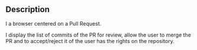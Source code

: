 Description
--------------------

I a browser centered on a Pull Request. 

I display the list of commits of the PR for review, allow the user to merge the PR and to accept/reject it of the user has the rights on the repository.

